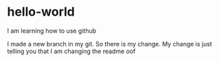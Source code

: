 # hello-world
I am learning how to use github

I made a new branch in my git. So there is my change. My change is just telling you that I am changing the readme oof
